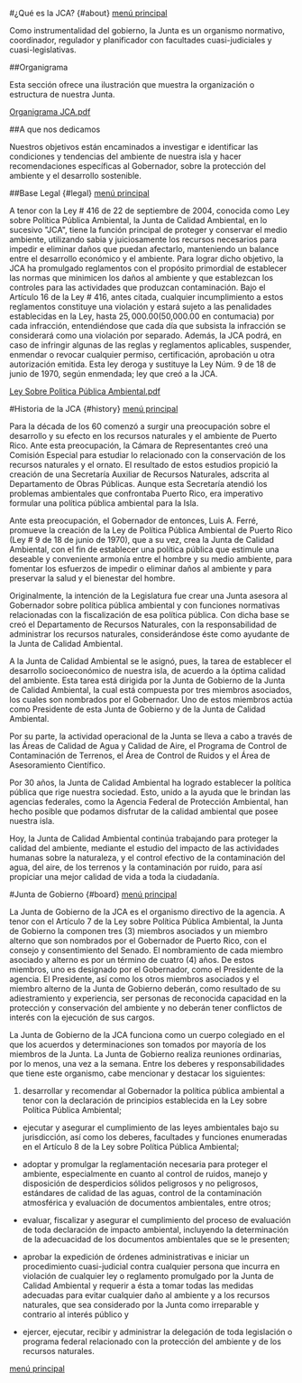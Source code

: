 #¿Qué es la JCA? {#about}
[menú principal][0]
 
Como instrumentalidad del gobierno, la Junta es un organismo normativo, coordinador, regulador y planificador con facultades cuasi-judiciales y cuasi-legislativas.
 	
##Organigrama
 
Esta sección ofrece una ilustración que muestra la organización o estructura de nuestra Junta.

[Organigrama JCA.pdf][organigrama_link]

 	
##A que nos dedicamos
 
Nuestros objetivos están encaminados a investigar e identificar las condiciones y tendencias del ambiente de nuestra isla y hacer recomendaciones específicas al Gobernador, sobre la protección del ambiente y el desarrollo sostenible.
 	
##Base Legal {#legal}
[menú principal][0]
 
A tenor con la Ley # 416 de 22 de septiembre de 2004, conocida como Ley sobre Política Pública Ambiental, la Junta de Calidad Ambiental, en lo sucesivo "JCA", tiene la función principal de proteger y conservar el medio ambiente,  utilizando sabia y juiciosamente los recursos necesarios para impedir e eliminar daños que puedan afectarlo, manteniendo un balance entre el desarrollo económico y el ambiente. Para lograr dicho objetivo,  la JCA ha promulgado reglamentos con el propósito primordial de establecer las normas que minimicen los daños al ambiente y que establezcan los controles para las actividades que produzcan contaminación. Bajo el Artículo 16 de la Ley # 416, antes citada, cualquier incumplimiento a estos reglamentos constituye una violación y estará sujeto a las penalidades establecidas en la Ley, hasta $25,000.00 ($50,000.00 en contumacia) por cada infracción, entendiéndose que cada día que subsista la infracción se considerará como una violación por separado. Además, la JCA podrá,  en caso de infringir algunas de las reglas y reglamentos aplicables, suspender, enmendar o revocar cualquier permiso, certificación, aprobación u otra autorización emitida.
Esta ley deroga y sustituye la Ley Núm. 9 de 18 de junio de 1970, según enmendada; ley que creó a la JCA. 

[Ley Sobre Politica Pública Ambiental.pdf][ley_politica_publica_link]


#Historia de la JCA {#history}
[menú principal][0]
 
Para la década de los 60 comenzó a surgir una preocupación sobre el desarrollo y su efecto en los recursos naturales y el ambiente de Puerto Rico. Ante esta preocupación, la Cámara de Representantes creó una Comisión Especial para estudiar lo relacionado con la conservación de los recursos naturales y el ornato. El resultado de estos estudios propició la creación de una Secretaría Auxiliar de Recursos Naturales, adscrita al Departamento de Obras Públicas. 
Aunque esta Secretaría atendió los problemas ambientales que confrontaba Puerto Rico, era imperativo formular una política pública ambiental para la Isla.

Ante esta preocupación, el Gobernador de entonces, Luis A. Ferré,  promueve la creación de la Ley de Política Pública Ambiental de Puerto Rico (Ley # 9 de 18 de junio de 1970), que a su vez, crea la Junta de Calidad Ambiental, con el fin de establecer una política pública que estimule una deseable y conveniente armonía entre el hombre y su medio ambiente, para fomentar los esfuerzos de impedir o eliminar daños al ambiente y para preservar la salud y el bienestar del hombre.

Originalmente, la intención de la Legislatura fue crear una Junta asesora al Gobernador sobre política pública ambiental y con funciones normativas relacionadas con la fiscalización de esa política pública. Con dicha base se creó el Departamento de Recursos Naturales, con la responsabilidad de administrar los recursos naturales, considerándose éste como ayudante de la Junta de Calidad Ambiental.

A la Junta de Calidad Ambiental se le asignó, pues, la tarea de establecer el desarrollo socioeconómico de nuestra isla, de acuerdo a la óptima calidad del ambiente. Esta tarea está dirigida por la Junta de Gobierno de la Junta de Calidad Ambiental, la cual está compuesta por tres miembros asociados, los cuales son nombrados por el Gobernador. Uno de estos miembros actúa como Presidente de esta Junta de Gobierno y de la Junta de Calidad Ambiental.

Por su parte, la actividad operacional de la Junta se lleva a cabo a través de las Áreas de Calidad de Agua y Calidad de Aire, el Programa de Control de Contaminación de Terrenos, el Área de Control de Ruidos y el Área de Asesoramiento Científico.

Por 30 años, la Junta de Calidad Ambiental ha logrado establecer la política pública que rige nuestra sociedad. Esto, unido a la ayuda que le brindan las agencias federales, como la Agencia Federal de Protección Ambiental, han hecho posible que podamos disfrutar de la calidad ambiental que posee nuestra isla.  
  
Hoy, la Junta de Calidad Ambiental continúa trabajando para proteger la calidad del ambiente, mediante el estudio del impacto de las actividades humanas sobre la naturaleza, y el control efectivo de la contaminación del agua, del aire, de los terrenos y la contaminación por ruido, para así propiciar una mejor calidad de vida a toda la ciudadanía.

#Junta de Gobierno {#board}
[menú principal][0]
 
La Junta de Gobierno de la JCA es el organismo directivo de la agencia. A tenor con el Artículo 7 de la  Ley sobre Política Pública Ambiental, la Junta de Gobierno la componen tres (3) miembros asociados y un miembro alterno que son nombrados por el Gobernador de Puerto Rico, con el consejo y consentimiento del Senado. El nombramiento de cada miembro asociado  y alterno es por un término de cuatro (4) años. De estos miembros, uno es designado por el Gobernador, como el Presidente de la agencia. El Presidente, así como los otros miembros asociados y el miembro alterno de la Junta de Gobierno deberán, como resultado de su adiestramiento y experiencia, ser personas de reconocida capacidad en la protección y conservación del ambiente y no deberán tener conflictos de interés con la ejecución de sus cargos.

La Junta de Gobierno de la JCA funciona como un cuerpo colegiado en el que los acuerdos y determinaciones son tomados por mayoría de los miembros de la Junta. La Junta de Gobierno realiza reuniones ordinarias, por lo menos, una vez a la semana. Entre los deberes y responsabilidades que tiene este organismo, cabe mencionar y destacar los siguientes:

1. desarrollar y recomendar al Gobernador la política pública ambiental a tenor con la declaración de principios establecida en la Ley sobre Política Pública Ambiental;

- ejecutar y asegurar el cumplimiento de las leyes ambientales bajo su jurisdicción, así como los deberes, facultades y funciones enumeradas en el Artículo 8 de la Ley sobre Política Pública Ambiental;

- adoptar y promulgar la reglamentación necesaria para proteger el ambiente, especialmente en cuanto al control de ruidos, manejo  y disposición de desperdicios sólidos peligrosos y no peligrosos,  estándares de calidad de las aguas, control de la contaminación atmosférica y evaluación de  documentos ambientales, entre otros;

- evaluar, fiscalizar y asegurar el cumplimiento del proceso de evaluación de toda declaración de impacto ambiental, incluyendo la determinación de la adecuacidad de los documentos ambientales que se le presenten;

- aprobar la expedición de órdenes administrativas e iniciar un procedimiento cuasi-judicial contra cualquier persona que incurra en violación de cualquier ley o reglamento promulgado por la Junta de Calidad Ambiental  y  requerir a ésta a tomar todas las medidas adecuadas para evitar cualquier daño al ambiente y a los recursos naturales, que sea considerado por la Junta como irreparable y contrario al interés público y

- ejercer, ejecutar, recibir y administrar la delegación de toda legislación o programa federal relacionado con la protección del ambiente y de los recursos naturales.

[menú principal][0]

[0]: #
[organigrama_link]: http://www2.pr.gov/agencias/jca/Documents/Conocenos/Organigrama/Organigrama%20JCA.pdf
[ley_politica_publica_link]: http://www2.pr.gov/agencias/jca/Documents/Conocenos/Base%20Legal/Ley%20Sobre%20Politica%20P%C3%BAblica%20Ambiental.pdf
